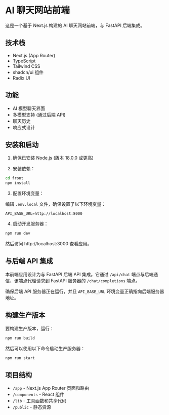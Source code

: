 # AI 聊天网站前端

这是一个基于 Next.js 构建的 AI 聊天网站前端，与 FastAPI 后端集成。

## 技术栈

- Next.js (App Router)
- TypeScript
- Tailwind CSS
- shadcn/ui 组件
- Radix UI

## 功能

- AI 模型聊天界面
- 多模型支持 (通过后端 API)
- 聊天历史
- 响应式设计

## 安装和启动

1. 确保已安装 Node.js (版本 18.0.0 或更高)

2. 安装依赖：

```bash
cd front
npm install
```

3. 配置环境变量：

编辑 `.env.local` 文件，确保设置了以下环境变量：

```
API_BASE_URL=http://localhost:8000
```

4. 启动开发服务器：

```bash
npm run dev
```

然后访问 http://localhost:3000 查看应用。

## 与后端 API 集成

本前端应用设计为与 FastAPI 后端 API 集成。它通过 `/api/chat` 端点与后端通信，该端点代理请求到 FastAPI 服务器的 `/chat/completions` 端点。

确保后端 API 服务器正在运行，并且 `API_BASE_URL` 环境变量正确指向后端服务器地址。

## 构建生产版本

要构建生产版本，运行：

```bash
npm run build
```

然后可以使用以下命令启动生产服务器：

```bash
npm run start
```

## 项目结构

- `/app` - Next.js App Router 页面和路由
- `/components` - React 组件
- `/lib` - 工具函数和共享代码
- `/public` - 静态资源
